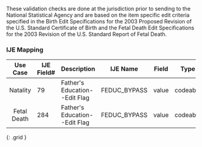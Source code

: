 These validation checks are done at the jurisdiction prior to sending to the National Statistical Agency and are based on the item specific edit criteria specified in the Birth Edit Specifications for the 2003 Proposed Revision of the U.S. Standard Certificate of Birth and the Fetal Death Edit Specifications for the 2003 Revision of the U.S. Standard Report of Fetal Death.
### IJE Mapping

| **Use Case** |  **IJE Field#**   |  **Description**  | **IJE Name**  |  **Field**  |  **Type**  | **Value Set**  |
| :---------: | --------------- | ------------ | ------------- | ---------- | ---------- | -------------- |
| Natality | 79 | Father's Education--Edit Flag | FEDUC_BYPASS | value |codeable |[PHVS_EducationLevelEditFlags_NCHS], See [Handling of edit flags] |
| Fetal Death | 284 | Father's Education--Edit Flag | FEDUC_BYPASS | value |codeable |[PHVS_EducationLevelEditFlags_NCHS], See [Handling of edit flags] |
{: .grid }
